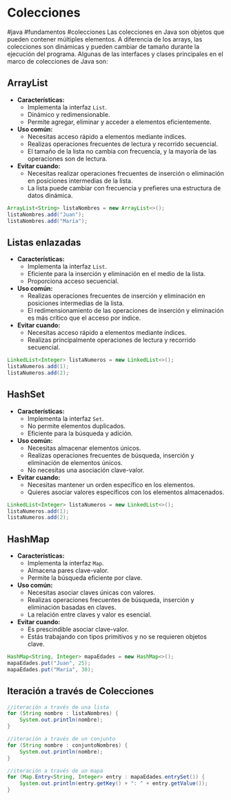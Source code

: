 # Colecciones
#java #fundamentos #colecciones 
Las colecciones en Java son objetos que pueden contener múltiples elementos. A diferencia de los arrays, las colecciones son dinámicas y pueden cambiar de tamaño durante la ejecución del programa. Algunas de las interfaces y clases principales en el marco de colecciones de Java son:
## ArrayList
- **Características:**
	- Implementa la interfaz `List`.
	- Dinámico y redimensionable.
	- Permite agregar, eliminar y acceder a elementos eficientemente.
- **Uso común:**
	- Necesitas acceso rápido a elementos mediante índices.
	- Realizas operaciones frecuentes de lectura y recorrido secuencial.
	- El tamaño de la lista no cambia con frecuencia, y la mayoría de las operaciones son de lectura.
- **Evitar cuando:**
	- Necesitas realizar operaciones frecuentes de inserción o eliminación en posiciones intermedias de la lista.
	- La lista puede cambiar con frecuencia y prefieres una estructura de datos dinámica.
```Java
ArrayList<String> listaNombres = new ArrayList<>();
listaNombres.add("Juan");
listaNombres.add("María");
```
## Listas enlazadas
- **Características:**
	- Implementa la interfaz `List`.
	- Eficiente para la inserción y eliminación en el medio de la lista.
	- Proporciona acceso secuencial.
- **Uso común:**
	- Realizas operaciones frecuentes de inserción y eliminación en posiciones intermedias de la lista.
	- El redimensionamiento de las operaciones de inserción y eliminación es más crítico que el acceso por índice.
- **Evitar cuando:**
	- Necesitas acceso rápido a elementos mediante índices.
	- Realizas principalmente operaciones de lectura y recorrido secuencial.
```Java
LinkedList<Integer> listaNumeros = new LinkedList<>();
listaNumeros.add(1);
listaNumeros.add(2);
```
## HashSet
- **Características:**
	- Implementa la interfaz `Set`.
	- No permite elementos duplicados.
	- Eficiente para la búsqueda y adición.
- **Uso común:**
	- Necesitas almacenar elementos únicos.
	- Realizas operaciones frecuentes de búsqueda, inserción y eliminación de elementos únicos.
	- No necesitas una asociación clave-valor.
- **Evitar cuando:**
	- Necesitas mantener un orden específico en los elementos.
	- Quieres asociar valores específicos con los elementos almacenados.
```Java
LinkedList<Integer> listaNumeros = new LinkedList<>();
listaNumeros.add(1);
listaNumeros.add(2);
```
## HashMap
- **Características:**
	- Implementa la interfaz `Map`.
	- Almacena pares clave-valor.
	- Permite la búsqueda eficiente por clave.
- **Uso común:**
	- Necesitas asociar claves únicas con valores.
	- Realizas operaciones frecuentes de búsqueda, inserción y eliminación basadas en claves.
	- La relación entre claves y valor es esencial.
- **Evitar cuando:**
	- Es prescindible asociar clave-valor.
	- Estás trabajando con tipos primitivos y no se requieren objetos clave.
```Java
HashMap<String, Integer> mapaEdades = new HashMap<>();
mapaEdades.put("Juan", 25);
mapaEdades.put("María", 30);
```
## Iteración a través de Colecciones
```Java
//iteración a través de una lista
for (String nombre : listaNombres) {
    System.out.println(nombre);
}

//iteración a través de un conjunto
for (String nombre : conjuntoNombres) {
    System.out.println(nombre);
}

//iteración a través de un mapa
for (Map.Entry<String, Integer> entry : mapaEdades.entrySet()) {
    System.out.println(entry.getKey() + ": " + entry.getValue());
}
```